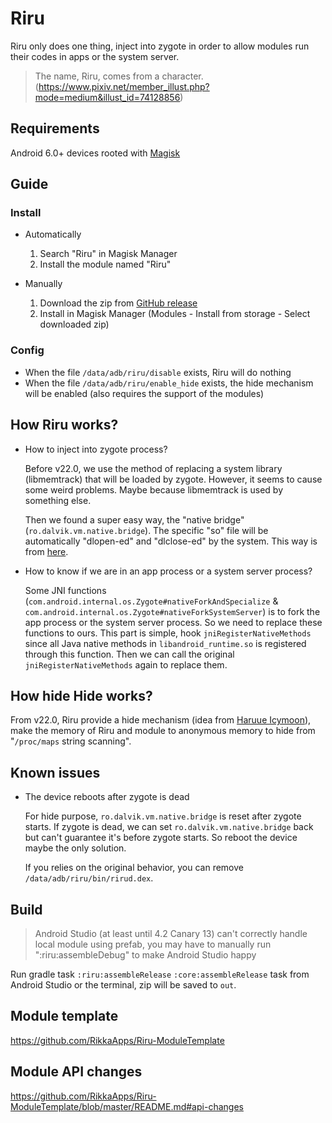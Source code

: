 # Riru

Riru only does one thing, inject into zygote in order to allow modules run their codes in apps or the system server.

> The name, Riru, comes from a character. (https://www.pixiv.net/member_illust.php?mode=medium&illust_id=74128856)

## Requirements

Android 6.0+ devices rooted with [Magisk](https://github.com/topjohnwu/Magisk)

## Guide

### Install

* Automatically

  1. Search "Riru" in Magisk Manager
  2. Install the module named "Riru"

* Manually

  1. Download the zip from [GitHub release](https://github.com/RikkaApps/Riru/releases)
  2. Install in Magisk Manager (Modules - Install from storage - Select downloaded zip)

### Config

* When the file `/data/adb/riru/disable` exists, Riru will do nothing
* When the file `/data/adb/riru/enable_hide` exists, the hide mechanism will be enabled (also requires the support of the modules)

## How Riru works?

* How to inject into zygote process?

  Before v22.0, we use the method of replacing a system library (libmemtrack) that will be loaded by zygote. However, it seems to cause some weird problems. Maybe because libmemtrack is used by something else.

  Then we found a super easy way, the "native bridge" (`ro.dalvik.vm.native.bridge`). The specific "so" file will be automatically "dlopen-ed" and "dlclose-ed" by the system. This way is from [here](https://github.com/canyie/NbInjection).

* How to know if we are in an app process or a system server process?

  Some JNI functions (`com.android.internal.os.Zygote#nativeForkAndSpecialize` & `com.android.internal.os.Zygote#nativeForkSystemServer`) is to fork the app process or the system server process.
  So we need to replace these functions to ours. This part is simple, hook `jniRegisterNativeMethods` since all Java native methods in `libandroid_runtime.so` is registered through this function.
  Then we can call the original `jniRegisterNativeMethods` again to replace them.
  
## How hide Hide works?

From v22.0, Riru provide a hide mechanism (idea from [Haruue Icymoon](https://github.com/haruue)), make the memory of Riru and module to anonymous memory to hide from "`/proc/maps` string scanning".

## Known issues

* The device reboots after zygote is dead

  For hide purpose, `ro.dalvik.vm.native.bridge` is reset after zygote starts. If zygote is dead, we can set `ro.dalvik.vm.native.bridge` back but can't guarantee it's before zygote starts. So reboot the device maybe the only solution.

  If you relies on the original behavior, you can remove `/data/adb/riru/bin/rirud.dex`.

## Build

> Android Studio (at least until 4.2 Canary 13) can't correctly handle local module using prefab, you may have to manually run ":riru:assembleDebug" to make Android Studio happy

Run gradle task `:riru:assembleRelease` `:core:assembleRelease` task from Android Studio or the terminal, zip will be saved to `out`.

## Module template

https://github.com/RikkaApps/Riru-ModuleTemplate

## Module API changes

https://github.com/RikkaApps/Riru-ModuleTemplate/blob/master/README.md#api-changes
